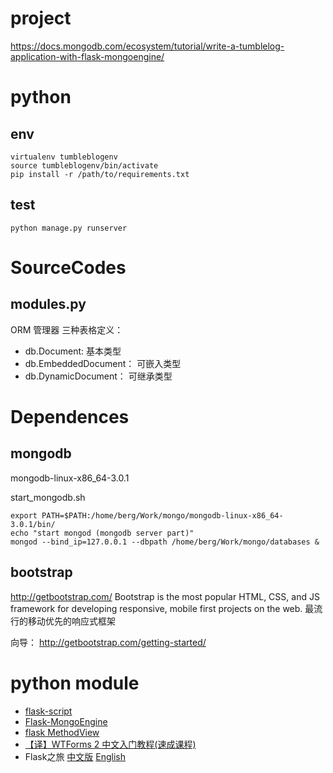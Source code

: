# project


https://docs.mongodb.com/ecosystem/tutorial/write-a-tumblelog-application-with-flask-mongoengine/

# python

## env

```
virtualenv tumbleblogenv
source tumbleblogenv/bin/activate
pip install -r /path/to/requirements.txt
```

## test

```
python manage.py runserver
```

# SourceCodes
## modules.py
ORM 管理器
三种表格定义：
- db.Document: 基本类型
- db.EmbeddedDocument： 可嵌入类型
- db.DynamicDocument： 可继承类型

# Dependences
## mongodb

mongodb-linux-x86_64-3.0.1

start_mongodb.sh
```shell
export PATH=$PATH:/home/berg/Work/mongo/mongodb-linux-x86_64-3.0.1/bin/
echo "start mongod (mongodb server part)"
mongod --bind_ip=127.0.0.1 --dbpath /home/berg/Work/mongo/databases &
```

## bootstrap

http://getbootstrap.com/
Bootstrap is the most popular HTML, CSS, and JS framework for developing responsive, mobile first projects on the web.
最流行的移动优先的响应式框架

向导： http://getbootstrap.com/getting-started/

# python module

- [flask-script](http://flask-script.readthedocs.io/en/latest/)
- [Flask-MongoEngine](http://docs.mongoengine.org/projects/flask-mongoengine/en/latest/)
- [flask MethodView](http://flask.pocoo.org/docs/0.11/views/)
- [【译】WTForms 2 中文入门教程(速成课程)](https://segmentfault.com/a/1190000002531677)
- Flask之旅 [中文版](http://spacewander.github.io/explore-flask-zh/) [English](http://exploreflask.com)